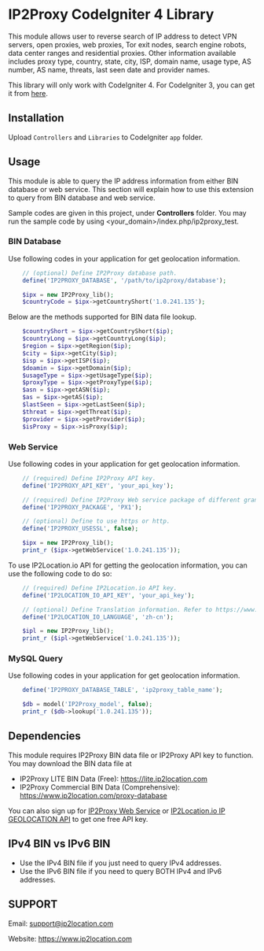 IP2Proxy CodeIgniter 4 Library
===============================
This module allows user to reverse search of IP address to detect VPN servers, open proxies, web proxies, Tor exit nodes, search engine robots, data center ranges and residential proxies. Other information available includes proxy type, country, state, city, ISP, domain name, usage type, AS number, AS name, threats, last seen date and provider names.

This library will only work with CodeIgniter 4. For CodeIgniter 3, you can get it from [here](https://github.com/ip2location/codeigniter-ip2proxy).

## Installation
Upload `Controllers` and `Libraries` to CodeIgniter `app` folder.

## Usage
This module is able to query the IP address information from either BIN database or web service. This section will explain how to use this extension to query from BIN database and web service.

Sample codes are given in this project, under **Controllers** folder. You may run the sample code by using <your_domain>/index.php/ip2proxy_test.

### BIN Database
Use following codes in your application for get geolocation information.

```php
    // (optional) Define IP2Proxy database path.
    define('IP2PROXY_DATABASE', '/path/to/ip2proxy/database');

    $ipx = new IP2Proxy_lib();
    $countryCode = $ipx->getCountryShort('1.0.241.135');
```

Below are the methods supported for BIN data file lookup.

```php
    $countryShort = $ipx->getCountryShort($ip);
    $countryLong = $ipx->getCountryLong($ip);
    $region = $ipx->getRegion($ip);
    $city = $ipx->getCity($ip);
    $isp = $ipx->getISP($ip);
    $doamin = $ipx->getDomain($ip);
    $usageType = $ipx->getUsageType($ip);
    $proxyType = $ipx->getProxyType($ip);
    $asn = $ipx->getASN($ip);
    $as = $ipx->getAS($ip);
    $lastSeen = $ipx->getLastSeen($ip);
    $threat = $ipx->getThreat($ip);
    $provider = $ipx->getProvider($ip);
    $isProxy = $ipx->isProxy($ip);
```

### Web Service
Use following codes in your application for get geolocation information.

```php
    // (required) Define IP2Proxy API key.
    define('IP2PROXY_API_KEY', 'your_api_key');

    // (required) Define IP2Proxy Web service package of different granularity of return information.
    define('IP2PROXY_PACKAGE', 'PX1');

    // (optional) Define to use https or http.
    define('IP2PROXY_USESSL', false);

    $ipx = new IP2Proxy_lib();
    print_r ($ipx->getWebService('1.0.241.135'));
```

To use IP2Location.io API for getting the geolocation information, you can use the following code to do so:
```php
	// (required) Define IP2Location.io API key.
    define('IP2LOCATION_IO_API_KEY', 'your_api_key');

    // (optional) Define Translation information. Refer to https://www.ip2location.io/ip2location-documentation for available languages.
    define('IP2LOCATION_IO_LANGUAGE', 'zh-cn');

    $ipl = new IP2Proxy_lib();
    print_r ($ipl->getWebService('1.0.241.135'));
```

### MySQL Query
Use following codes in your application for get geolocation information.

```php
    define('IP2PROXY_DATABASE_TABLE', 'ip2proxy_table_name');

    $db = model('IP2Proxy_model', false);
    print_r ($db->lookup('1.0.241.135'));
```

## Dependencies
This module requires IP2Proxy BIN data file or IP2Proxy API key to function. You may download the BIN data file at

* IP2Proxy LITE BIN Data (Free): https://lite.ip2location.com
* IP2Proxy Commercial BIN Data (Comprehensive): https://www.ip2location.com/proxy-database

You can also sign up for [IP2Proxy Web Service](https://www.ip2location.com/web-service/ip2proxy) or [IP2Location.io IP GEOLOCATION API](https://www.ip2location.io/sign-up) to get one free API key.

## IPv4 BIN vs IPv6 BIN
* Use the IPv4 BIN file if you just need to query IPv4 addresses.
* Use the IPv6 BIN file if you need to query BOTH IPv4 and IPv6 addresses.

## SUPPORT
Email: support@ip2location.com

Website: https://www.ip2location.com
